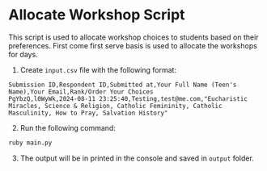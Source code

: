 # Allocate Workshop Script

This script is used to allocate workshop choices to students based on their preferences. First come first serve basis is used to allocate the workshops for days.

1. Create `input.csv` file with the following format:

```csv
Submission ID,Respondent ID,Submitted at,Your Full Name (Teen's Name),Your Email,Rank/Order Your Choices
PgYbzQ,l0WyWk,2024-08-11 23:25:40,Testing,test@me.com,"Eucharistic Miracles, Science & Religion, Catholic Femininity, Catholic Masculinity, How to Pray, Salvation History"
```

2. Run the following command:

```bash
ruby main.py
```

3. The output will be in printed in the console and saved in `output` folder.

